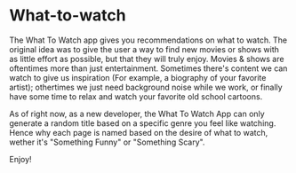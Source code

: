 # What-to-watch

The What To Watch app gives you recommendations on what to watch. The original idea was to give the user a way to find new movies or shows with as little effort as possible, but that they will truly enjoy. Movies & shows are oftentimes more than just entertainment. Sometimes there's content we can watch to give us inspiration (For example, a biography of your favorite artist); othertimes we just need background noise while we work, or finally have some time to relax and watch your favorite old school cartoons. 

As of right now, as a new developer, the What To Watch App can only generate a random title based on a specific genre you feel like watching. Hence why each page is named based on the desire of what to watch, wether it's "Something Funny" or "Something Scary".

Enjoy!

